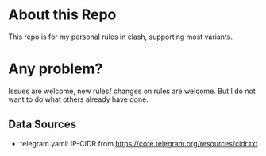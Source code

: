 # About this Repo
This repo is for my personal rules in clash, supporting most variants.
# Any problem?
Issues are welcome, new rules/ changes on rules are welcome. But I do not want to do what others already have done.

## Data Sources
- telegram.yaml: IP-CIDR from https://core.telegram.org/resources/cidr.txt
